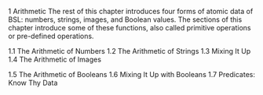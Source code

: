 1 Arithmetic
The rest of this chapter introduces four forms of atomic data of BSL: numbers, strings, images, and Boolean values.
The sections of this chapter introduce some of these functions, also called primitive operations or pre-defined operations.

1.1 The Arithmetic of Numbers
1.2 The Arithmetic of Strings
1.3 Mixing It Up
1.4 The Arithmetic of Images


1.5 The Arithmetic of Booleans
1.6 Mixing It Up with Booleans
1.7 Predicates:   Know Thy Data